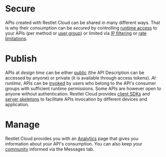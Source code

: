 # Secure

APIs created with Restlet Cloud can be shared in many different ways. That is why their consumption can be *secured* by controlling [runtime access](/documentation/cloud/guide/publish/secure/runtime-permissions "runtime access") to your APIs (per method or [user group](/documentation/cloud/guide/publish/secure/user-groups "user group")) or limited via [IP filtering](/documentation/cloud/guide/publish/secure/firewall-settings#ip-filtering "IP filtering") or [rate limitations](/documentation/cloud/guide/publish/secure/firewall-settings#rate-limitation "rate limitations").

# Publish

APIs at *design time* can be either [public](/documentation/cloud/guide/publish/publish/documentation "public") (the API Description can be accessed by anyone) or private (it is available through access tokens). *At runtime*, APIs can be [invoked](/documentation/cloud/guide/publish/publish/invocation "invoked") by users who belong to the API's consumer groups with sufficient runtime permissions. Some APIs are however open to anyone without authentication. Restlet Cloud provides [client SDKs](/documentation/cloud/guide/publish/publish/client-sdk "client SDKs") and [server skeletons](/documentation/cloud/guide/publish/publish/server-skeleton "server skeletons") to facilitate APIs invocation by different devices and application.

# Manage  

Restlet Cloud provides you with an [Analytics](/documentation/cloud/guide/publish/manage/analytics "Analytics") page that gives you information about your API's consumption. You can also keep your [community](/documentation/cloud/guide/publish/manage/community-management "community") informed via the Messages tab.
